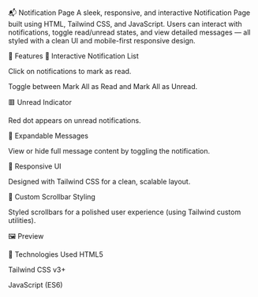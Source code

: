 📬 Notification Page
A sleek, responsive, and interactive Notification Page built using HTML, Tailwind CSS, and JavaScript. Users can interact with notifications, toggle read/unread states, and view detailed messages — all styled with a clean UI and mobile-first responsive design.

🚀 Features
🔔 Interactive Notification List

Click on notifications to mark as read.

Toggle between Mark All as Read and Mark All as Unread.

🟥 Unread Indicator

Red dot appears on unread notifications.

💬 Expandable Messages

View or hide full message content by toggling the notification.

🎨 Responsive UI

Designed with Tailwind CSS for a clean, scalable layout.

📜 Custom Scrollbar Styling

Styled scrollbars for a polished user experience (using Tailwind custom utilities).

🖼️ Preview



🧰 Technologies Used
HTML5

Tailwind CSS v3+

JavaScript (ES6)